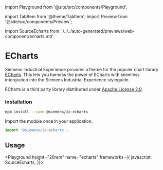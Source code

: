 import Playground from '@site/src/components/Playground';

import TabItem from '@theme/TabItem';
import Preview from '@site/src/components/Preview';

import SourceEcharts from './../../auto-generated/previews/web-component/echarts.md'

# ECharts

Siemens Industrial Experience provides a theme for the populer chart library [ECharts](https://echarts.apache.org/handbook/en/get-started).
This lets you harness the power of ECharts with seemless intergration into the Siemens Industrial Experience styleguide.

<div className="siemens-brand-section">

ECharts is a third party library distributed under [Apache License 2.0](https://www.apache.org/licenses).

</div>

### Installation

```sh
npm install --save @siemens/ix-echarts
```

Import the module once in your application.

```typescript
import '@siemens/ix-echarts';
```

## Usage

<Playground
height="20rem"
name="echarts"
frameworks={{
  javascript: SourceEcharts,
}}>
</Playground>
